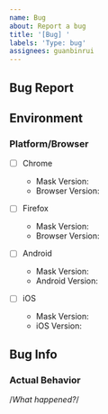 ```yaml
---
name: Bug
about: Report a bug
title: '[Bug] '
labels: 'Type: bug'
assignees: guanbinrui
---
```


## Bug Report

## Environment

### Platform/Browser

- [ ] Chrome

  - Mask Version:
  - Browser Version:

- [ ] Firefox

  - Mask Version:
  - Browser Version:

- [ ] Android

  - Mask Version:
  - Android Version:

- [ ] iOS
  - Mask Version:
  - iOS Version:

## Bug Info

### Actual Behavior

/_What happened?_/
